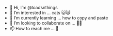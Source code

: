 - 👋 Hi, I’m @toadsnthings
- 👀 I’m interested in ... cats 🐱🐱
- 🌱 I’m currently learning ... how to copy and paste
- 💞️ I’m looking to collaborate on ... 🤷‍♀️
- 📫 How to reach me ... 📧

<!---
toadsnthings/toadsnthings is a ✨ special ✨ repository because its `README.md` (this file) appears on your GitHub profile.
You can click the Preview link to take a look at your changes.
--->
